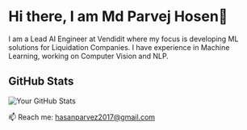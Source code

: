 # Hi there, I am Md Parvej Hosen👋

I am a Lead AI Engineer at Vendidit where my focus is developing ML solutions for Liquidation Companies. I have experience in Machine Learning, working on Computer Vision and NLP.


## GitHub Stats

![Your GitHub Stats](https://github-readme-stats.vercel.app/api?username=Parvez2017&show_icons=false&theme=tokyonight)

📫 Reach me: [hasanparvez2017@gmail.com](mailto:hasanparvez2017@gmail.com)
